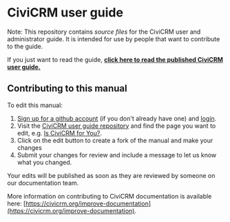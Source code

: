 # CiviCRM user guide

Note: This repository contains _source files_ for the CiviCRM user and administrator guide. It is intended for use by people that want to contribute to the guide.

If you just want to read the guide, **[click here to read the published CiviCRM user guide.](http://gitbook.civicrm.org/)**

## Contributing to this manual

To edit this manual:

1. [Sign up for a github account](https://github.com/join) (if you don't already have one) and [login](https://github.com/login).
2. Visit the [CiviCRM user guide repository](https://github.com/civicrm/civicrm-user-guide]) and find the page you want to edit, e.g. [Is CiviCRM for You?](https://github.com/civicrm/civicrm-user-guide/tree/master/getting-prepared/is-civicrm-for-you).
3. Click on the edit button to create a fork of the manual and make your changes
4. Submit your changes for review and include a message to let us know what you changed.

Your edits will be published as soon as they are reviewed by someone on our documentation team.

More information on contributing to CiviCRM documentation is available here: [https://civicrm.org/improve-documentation](https://civicrm.org/improve-documentation).
